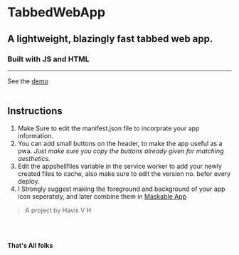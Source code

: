 # TabbedWebApp
## A lightweight, blazingly fast tabbed web app.
### Built with JS and HTML
<hr></hr>

See the [demo](https://tabbed.web.app/demo)
<br></br>
## Instructions
1. Make Sure to edit the manifest.json file to incorprate your app  information.
2. You can add small buttons on the header, to make the app useful as a pwa. *Just make sure you copy the buttons already given for matching aesthetics.*
3. Edit the appshellfiles variable in the service worker to add your newly created files to cache, also make sure to edit the version no. befor every deploy.
4.  I Strongly suggest making the foreground and background of your app icon seperately, and later combine them in [Maskable App](https://maskable.app/editor)

> A project by Havis V H

<br></br>

**That's All folks**